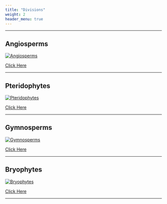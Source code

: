 ```yaml
---
title: "Divisions"
weight: 2
header_menu: true
---
```


---

## Angiosperms

<!-- ![Angiosperms](images/angiosperms.jpg) -->

[![Angiosperms](images/angiosperms.jpg "Angiosperms")](https://indianpcd.com/ang.html)

[Click Here](https://indianpcd.com/ang.html)

---

## Pteridophytes

[![Pteridophytes](images/pteridophytes.jpg "Pteridophytes")](https://indianpcd.com/Pte.html)

[Click Here](https://indianpcd.com/Pte.html)

---

## Gymnosperms

[![Gymnosperms](images/gymnosperms.jpg "Gymnosperms")](https://indianpcd.com/gym.html)

[Click Here](https://indianpcd.com/gym.html)

---

## Bryophytes

[![Bryophytes](images/Bryophytes.jpg "Bryophytes")](https://indianpcd.com/Bry.html)

[Click Here](https://indianpcd.com/Bry.html)

---
